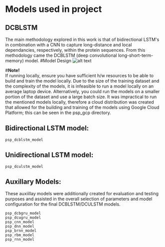 # Models used in project

DCBLSTM
-------
The main methodology explored in this work is that of bidirectional LSTM's in combination with
a CNN to capture long-distance and local dependancies, respectively, within the protein sequences. From this methodology came the DCBLSTM (deep convolutional long-short-term-memory) model.
#Model Design
![alt text](https://github.com/amckenna41/protein_structure_prediction_DeepLearning/blob/master/images/model_design.png?raw=true)

#**Note!** <br>
If running locally, ensure you have sufficient h/w resources to be able to build and train the model locally. Due to the size of the training dataset and the complexity of the models, it is infeasible to run a model locally on an average laptop device. Alternatively, you could run the models on a smaller portion of the dataset and use a large batch size. It was impractical to run the mentioned models locally, therefore a cloud distribution was created that allowed for the building and training of the models using Google Cloud Platform; this can be seen in the psp_gcp directory.
<br>

## Bidirectional LSTM model:

```
psp_dcblstm_model
```

## Unidirectional LSTM model:

```
psp_dculstm_model
```

## Auxillary Models:

These auxiillay models were additionally created for evaluation and testing purposes and assisted in the overall selection of parameters and model configuration for the final DCBLSTM/DCULSTM models.
```
psp_dcbgru_model
psp_dcugru_model
psp_cnn_model
psp_dnn_model
psp_brnn_model
psp_rbm_model
psp_rnn_model

```
